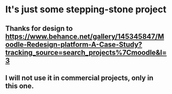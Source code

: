 # It's just some stepping-stone project

## Thanks for design to https://www.behance.net/gallery/145345847/Moodle-Redesign-platform-A-Case-Study?tracking_source=search_projects%7Cmoodle&l=3
## I will not use it in commercial projects, only in this one.